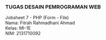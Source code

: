 ### TUGAS DESAIN PEMROGRAMAN WEB  
Jobsheet 7 - PHP (Form - File)  
Nama: Fitrah Rahmadhani Ahmad  
Kelas: MI-1E  
NIM: 2131710092
